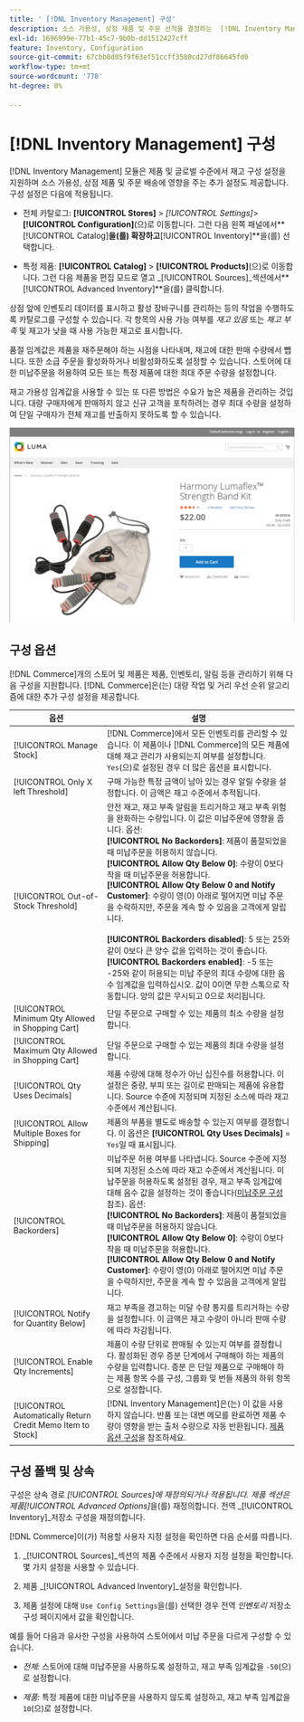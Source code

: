 ```yaml
---
title: ' [!DNL Inventory Management] 구성'
description: 소스 가용성, 상점 제품 및 주문 선적을 결정하는  [!DNL Inventory Management] 옵션 구성에 대해 알아봅니다.
exl-id: 1696999e-77b1-45c7-9b0b-dd1512427cff
feature: Inventory, Configuration
source-git-commit: 67cbb0d05f9f63ef51ccff3580cd27df86645fd0
workflow-type: tm+mt
source-wordcount: '770'
ht-degree: 0%

---
```


# [!DNL Inventory Management] 구성

[!DNL Inventory Management] 모듈은 제품 및 글로벌 수준에서 재고 구성 설정을 지원하며 소스 가용성, 상점 제품 및 주문 배송에 영향을 주는 추가 설정도 제공합니다. 구성 설정은 다음에 적용됩니다.

- 전체 카탈로그: **[!UICONTROL Stores]** > _[!UICONTROL Settings]_>**[!UICONTROL Configuration]**(으)로 이동합니다. 그런 다음 왼쪽 패널에서&#x200B;**[!UICONTROL Catalog]**을(를) 확장하고&#x200B;**[!UICONTROL Inventory]**을(를) 선택합니다.

- 특정 제품: **[!UICONTROL Catalog]** > **[!UICONTROL Products]**(으)로 이동합니다. 그런 다음 제품을 편집 모드로 열고 _[!UICONTROL Sources]_섹션에서&#x200B;**[!UICONTROL Advanced Inventory]**을(를) 클릭합니다.

상점 앞에 인벤토리 데이터를 표시하고 활성 장바구니를 관리하는 등의 작업을 수행하도록 카탈로그를 구성할 수 있습니다. 각 항목의 사용 가능 여부를 _재고 있음_ 또는 _재고 부족_ 및 재고가 낮을 때 사용 가능한 재고로 표시합니다.

품절 임계값은 제품을 재주문해야 하는 시점을 나타내며, 재고에 대한 판매 수량에서 뺍니다. 또한 소급 주문을 활성화하거나 비활성화하도록 설정할 수 있습니다. 스토어에 대한 미납주문을 허용하여 모든 또는 특정 제품에 대한 최대 주문 수량을 설정합니다.

재고 가용성 임계값을 사용할 수 있는 또 다른 방법은 수요가 높은 제품을 관리하는 것입니다. 대량 구매자에게 판매하지 않고 신규 고객을 포착하려는 경우 최대 수량을 설정하여 단일 구매자가 전체 재고를 반출하지 못하도록 할 수 있습니다.

![예(재고 있음), 1개만 남음](assets/storefront-stock-options-1-left.png)

## 구성 옵션

[!DNL Commerce]개의 스토어 및 제품은 제품, 인벤토리, 알림 등을 관리하기 위해 다음 구성을 지원합니다. [!DNL Commerce]은(는) 대량 작업 및 거리 우선 순위 알고리즘에 대한 추가 구성 설정을 제공합니다.

| 옵션 | 설명 |
|--|--|
| [!UICONTROL Manage Stock] | [!DNL Commerce]에서 모든 인벤토리를 관리할 수 있습니다. 이 제품이나 [!DNL Commerce]의 모든 제품에 대해 재고 관리가 사용되는지 여부를 설정합니다. `Yes`(으)로 설정된 경우 더 많은 옵션을 표시합니다. |
| [!UICONTROL Only X left Threshold] | 구매 가능한 특정 금액이 남아 있는 경우 알릴 수량을 설정합니다. 이 금액은 재고 수준에서 추적됩니다. |
| [!UICONTROL Out-of-Stock Threshold] | 안전 재고, 재고 부족 알림을 트리거하고 재고 부족 위험을 완화하는 수량입니다. 이 값은 미납주문에 영향을 줍니다. 옵션:<br />**[!UICONTROL No Backorders]**: 제품이 품절되었을 때 미납주문을 허용하지 않습니다.<br />**[!UICONTROL Allow Qty Below 0]**: 수량이 0보다 작을 때 미납주문을 허용합니다.<br />**[!UICONTROL Allow Qty Below 0 and Notify Customer]**: 수량이 영(0) 아래로 떨어지면 미납 주문을 수락하지만, 주문을 계속 할 수 있음을 고객에게 알립니다.<br /><br />**[!UICONTROL Backorders disabled]**: 5 또는 25와 같이 0보다 큰 양수 값을 입력하는 것이 좋습니다. <br/>**[!UICONTROL Backorders enabled]**: -5 또는 -25와 같이 허용되는 미납 주문의 최대 수량에 대한 음수 임계값을 입력하십시오. 값이 0이면 무한 스톡으로 작동합니다. 양의 값은 무시되고 0으로 처리됩니다. |
| [!UICONTROL Minimum Qty Allowed in Shopping Cart] | 단일 주문으로 구매할 수 있는 제품의 최소 수량을 설정합니다. |
| [!UICONTROL Maximum Qty Allowed in Shopping Cart] | 단일 주문으로 구매할 수 있는 제품의 최대 수량을 설정합니다. |
| [!UICONTROL Qty Uses Decimals] | 제품 수량에 대해 정수가 아닌 십진수를 허용합니다. 이 설정은 중량, 부피 또는 길이로 판매되는 제품에 유용합니다. Source 수준에 지정되며 지정된 소스에 따라 재고 수준에서 계산됩니다. |
| [!UICONTROL Allow Multiple Boxes for Shipping] | 제품의 부품을 별도로 배송할 수 있는지 여부를 결정합니다. 이 옵션은 **[!UICONTROL Qty Uses Decimals]** = `Yes`일 때 표시됩니다. |
| [!UICONTROL Backorders] | 미납주문 허용 여부를 나타냅니다. Source 수준에 지정되며 지정된 소스에 따라 재고 수준에서 계산됩니다. 미납주문을 허용하도록 설정된 경우, 재고 부족 임계값에 대해 음수 값을 설정하는 것이 좋습니다([미납주문 구성](backorders.md) 참조). 옵션:<br />**[!UICONTROL No Backorders]**: 제품이 품절되었을 때 미납주문을 허용하지 않습니다.<br />**[!UICONTROL Allow Qty Below 0]**: 수량이 0보다 작을 때 미납주문을 허용합니다.<br />**[!UICONTROL Allow Qty Below 0 and Notify Customer]**: 수량이 영(0) 아래로 떨어지면 미납 주문을 수락하지만, 주문을 계속 할 수 있음을 고객에게 알립니다. |
| [!UICONTROL Notify for Quantity Below] | 재고 부족을 경고하는 미달 수량 통지를 트리거하는 수량을 설정합니다. 이 금액은 재고 수량이 아니라 판매 수량에 따라 차감됩니다. |
| [!UICONTROL Enable Qty Increments] | 제품이 수량 단위로 판매될 수 있는지 여부를 결정합니다. 활성화된 경우 증분 단계에서 구매해야 하는 제품의 수량을 입력합니다. 증분 은 단일 제품으로 구매해야 하는 제품 항목 수를 구성, 그룹화 및 번들 제품의 하위 항목으로 설정합니다. |
| [!UICONTROL Automatically Return Credit Memo Item to Stock] | [!DNL Inventory Management]은(는) 이 값을 사용하지 않습니다. 반품 또는 대변 메모를 완료하면 제품 수량이 영향을 받는 출처 수량으로 자동 반환됩니다. [제품 옵션 구성](product-options.md)을 참조하세요. |

## 구성 폴백 및 상속

구성은 상속 경로 _[!UICONTROL Sources]_에 재정의되거나 적용됩니다. 제품  섹션은 제품_[!UICONTROL Advanced Options]_&#x200B;을(를) 재정의합니다. 전역 _[!UICONTROL Inventory]_저장소 구성을 재정의합니다.

[!DNL Commerce]이(가) 적용할 사용자 지정 설정을 확인하면 다음 순서를 따릅니다.

1. _[!UICONTROL Sources]_섹션의 제품 수준에서 사용자 지정 설정을 확인합니다. 몇 가지 설정을 사용할 수 있습니다.

1. 제품 _[!UICONTROL Advanced Inventory]_설정을 확인합니다.

1. 제품 설정에 대해 `Use Config Settings`을(를) 선택한 경우 전역 _인벤토리_ 저장소 구성 페이지에서 값을 확인합니다.

예를 들어 다음과 유사한 구성을 사용하여 스토어에서 미납 주문을 다르게 구성할 수 있습니다.

- _전체:_ 스토어에 대해 미납주문을 사용하도록 설정하고, 재고 부족 임계값을 `-50`(으)로 설정합니다.

- _제품:_ 특정 제품에 대한 미납주문을 사용하지 않도록 설정하고, 재고 부족 임계값을 `10`(으)로 설정합니다.
